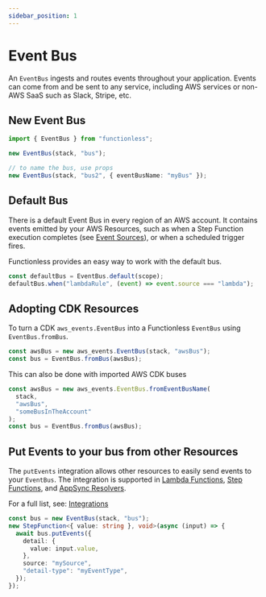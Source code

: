```yaml
---
sidebar_position: 1
---
```


# Event Bus

An `EventBus` ingests and routes events throughout your application. Events can come from and be sent to any service, including AWS services or non-AWS SaaS such as Slack, Stripe, etc.

## New Event Bus

```ts
import { EventBus } from "functionless";

new EventBus(stack, "bus");

// to name the bus, use props
new EventBus(stack, "bus2", { eventBusName: "myBus" });
```

## Default Bus

There is a default Event Bus in every region of an AWS account. It contains events emitted by your AWS Resources, such as when a Step Function execution completes (see [Event Sources](./event-sources#resources-with-event-sources)), or when a scheduled trigger fires.

Functionless provides an easy way to work with the default bus.

```ts
const defaultBus = EventBus.default(scope);
defaultBus.when("lambdaRule", (event) => event.source === "lambda");
```

## Adopting CDK Resources

To turn a CDK `aws_events.EventBus` into a Functionless `EventBus` using `EventBus.fromBus`.

```ts
const awsBus = new aws_events.EventBus(stack, "awsBus");
const bus = EventBus.fromBus(awsBus);
```

This can also be done with imported AWS CDK buses

```ts
const awsBus = new aws_events.EventBus.fromEventBusName(
  stack,
  "awsBus",
  "someBusInTheAccount"
);
const bus = EventBus.fromBus(awsBus);
```

## Put Events to your bus from other Resources

The `putEvents` integration allows other resources to easily send events to your `EventBus`. The integration is supported in [Lambda Functions](../function), [Step Functions](../step-function), and [AppSync Resolvers](../appsync).

For a full list, see: [Integrations](./integrations#to-eventbus)

```ts
const bus = new EventBus(stack, "bus");
new StepFunction<{ value: string }, void>(async (input) => {
  await bus.putEvents({
    detail: {
      value: input.value,
    },
    source: "mySource",
    "detail-type": "myEventType",
  });
});
```
